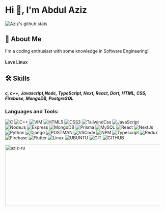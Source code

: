 # Hi 👋, I'm Abdul Aziz

![Aziz's github stats](https://github-readme-stats.vercel.app/api?username=Aziz-Ru&show_icons=true&theme=react)


## 🚀 About Me
I'm a coding enthusiast with some knowledge in Software Engineering!

#### Love Linux

## 🛠 Skills

##### c, c++, Javascript,Node, TypeScript, Next, React, Dart, HTML, CSS, Firebase, MongoDB, PostgreSQL

<h3 align="left">Languages and Tools:</h3>

![C](https://img.shields.io/badge/c-%2300599C.svg?style=for-the-badge&logo=c)
![C++](https://img.shields.io/badge/c++-%2300599C.svg?style=for-the-badge&logo=c%2B%2B&logoColor=white)
![VIM](https://img.shields.io/badge/vim-00ff78?style=for-the-badge&logo=vim&logoColor=black)
![HTML5](https://img.shields.io/badge/HTML-%23E34F26?style=for-the-badge&logo=html5&logoColor=white)
![CSS3](https://img.shields.io/badge/css3-%231572B6.svg?style=for-the-badge&logo=css3&logoColor=white)
![TailwindCss](https://img.shields.io/badge/TailwindCss-%25%23cd1ad6?style=for-the-badge&logo=tailwindcss&logoColor=black&color=%23cd1ad6)
![JavaScript](https://img.shields.io/badge/javascript-%23323330.svg?style=for-the-badge&logo=javascript&logoColor=%23F7DF1E)
![NodeJs](https://img.shields.io/badge/NodeJs-%25%23cd1ad6?style=for-the-badge&logo=javascript&logoColor=black&color=%231ab4d6)
![Express](https://img.shields.io/badge/Express-%25%23cd1ad6?style=for-the-badge&logo=express&logoColor=white&color=%231e353b)
![MongoDB](https://img.shields.io/badge/MongoDB-green?style=for-the-badge&logo=mongodb&logoColor=black&color=%23195915)
![Prisma](https://img.shields.io/badge/Prisma-green?style=for-the-badge&logo=prisma&logoColor=black&color=%238a97ff)
![MySQL](https://img.shields.io/badge/mysql-%2300f.svg?style=for-the-badge&logo=mysql&logoColor=white)
![React](https://img.shields.io/badge/React-%23323330.svg?style=for-the-badge&logo=React&logoColor=White&color=White)
![NextJs](https://img.shields.io/badge/NextJs-%25%23cd1ad6?style=for-the-badge&logo=vercel&logoColor=black&color=%23632378)
![Python](https://img.shields.io/badge/Python-orange?style=for-the-badge&logo=python&logoColor=blue&color=%9cb3bc)
![Django](https://img.shields.io/badge/Django-green?style=for-the-badge&logo=django&logoColor=black&color=%230ee66f)
![POSTMAN](https://img.shields.io/badge/postman-f4511e?style=for-the-badge&logo=postman&logoColor=black)
![VSCode](https://img.shields.io/badge/VsCOde-green?style=for-the-badge&logoColor=black&color=%23136fe8)
![NPM](https://img.shields.io/badge/NPM-green?style=for-the-badge&logo=npm&logoColor=white&color=%23ab2247)
![Typescript](https://img.shields.io/badge/typescript-green?style=for-the-badge&logo=typescript&logoColor=black&color=%2399ff90)
![Redux](https://img.shields.io/badge/redux-green?style=for-the-badge&logo=redux&logoColor=white&color=%23b323cc)
![Firebase](https://img.shields.io/badge/Firebase-green?style=for-the-badge&logo=firebase&logoColor=black&color=%23cca423)
![Flutter](https://img.shields.io/badge/Flutter-green?style=for-the-badge&logo=flutter&logoColor=black&color=%23237dcc)
![Linux](https://img.shields.io/badge/Linux-green?style=for-the-badge&logo=linux&logoColor=white&color=%23000000)
![UBUNTU](https://img.shields.io/badge/ubuntu-maroon?style=for-the-badge&logo=ubuntu&logoColor=black)
![GIT](https://img.shields.io/badge/GIt-green?style=for-the-badge&logo=git&logoColor=white&color=%23cc6123)
![GITHUB](https://img.shields.io/badge/GITHUB-0000ff?style=for-the-badge&logo=github&logoColor=black)



<p><img align="center" style="width: 100vh;height: 200px" src="https://github-readme-stats.vercel.app/api/top-langs?username=aziz-ru&show_icons=true&locale=en&layout=compact" alt="aziz-ru" /></p>




   
 





